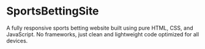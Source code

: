 # SportsBettingSite
A fully responsive sports betting website built using pure HTML, CSS, and JavaScript. No frameworks, just clean and lightweight code optimized for all devices.
